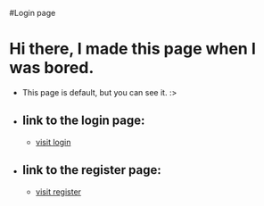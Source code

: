 #Login page
# Hi there, I made this page when I was bored.

- This page is default, but you can see it. :>



 - ## link to the login page:
    - [visit login](https://friti-coder.github.io/LogIn-page/login.html)
- ## link to the register page:
    - [visit register](https://friti-coder.github.io/LogIn-page/register.html)

